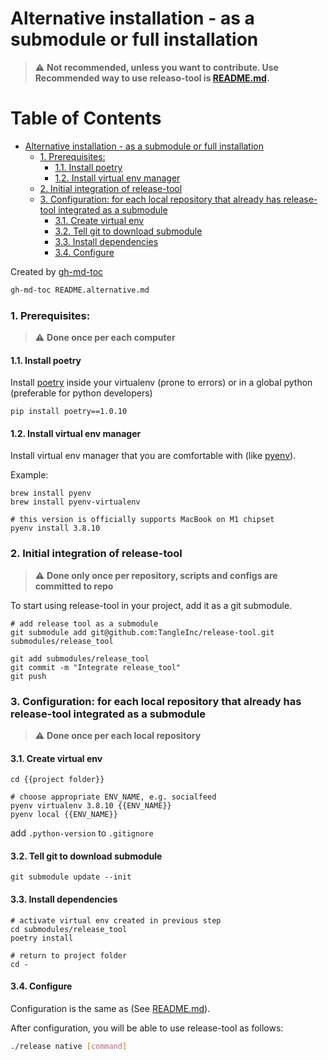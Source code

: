 # Alternative installation - as a submodule or full installation


> &#x26a0;&#xfe0f; **Not recommended, unless you want to contribute. Use Recommended way to use releaso-tool is [README.md](README.md).**


Table of Contents
=================

* [Alternative installation \- as a submodule or full installation](#alternative-installation---as-a-submodule-or-full-installation)
    * [1\. Prerequisites:](#1-prerequisites)
      * [1\.1\. Install poetry](#11-install-poetry)
      * [1\.2\. Install virtual env manager](#12-install-virtual-env-manager)
    * [2\. Initial integration of release\-tool](#2-initial-integration-of-release-tool)
    * [3\. Configuration: for each local repository that already has release\-tool integrated as a submodule](#3-configuration-for-each-local-repository-that-already-has-release-tool-integrated-as-a-submodule)
      * [3\.1\. Create virtual env](#31-create-virtual-env)
      * [3\.2\. Tell git to download submodule](#32-tell-git-to-download-submodule)
      * [3\.3\. Install dependencies](#33-install-dependencies)
      * [3\.4\. Configure](#34-configure)

Created by [gh-md-toc](https://github.com/ekalinin/github-markdown-toc.go)

```bash
gh-md-toc README.alternative.md
```


### 1. Prerequisites:

> &#x26a0;&#xfe0f; **Done once per each computer**

#### 1.1. Install poetry

Install [poetry](https://github.com/sdispater/poetry) inside your virtualenv (prone to errors) or in a global python (preferable for python developers)

```shell
pip install poetry==1.0.10
```

#### 1.2. Install virtual env manager

Install virtual env manager that you are comfortable with (like [pyenv](https://github.com/pyenv/pyenv)).

Example:

```shell
brew install pyenv
brew install pyenv-virtualenv

# this version is officially supports MacBook on M1 chipset
pyenv install 3.8.10
```


### 2. Initial integration of release-tool

> &#x26a0;&#xfe0f; **Done only once per repository, scripts and configs are committed to repo**

To start using release-tool in your project, add it as a git submodule.

```shell
# add release tool as a submodule
git submodule add git@github.com:TangleInc/release-tool.git submodules/release_tool

git add submodules/release_tool
git commit -m "Integrate release_tool"
git push
```

### 3. Configuration: for each local repository that already has release-tool integrated as a submodule

> &#x26a0;&#xfe0f; **Done once per each local repository**

#### 3.1. Create virtual env

```shell
cd {{project folder}}

# choose appropriate ENV_NAME, e.g. socialfeed
pyenv virtualenv 3.8.10 {{ENV_NAME}}
pyenv local {{ENV_NAME}}
```

add `.python-version` to `.gitignore`

#### 3.2. Tell git to download submodule

```shell
git submodule update --init
```

#### 3.3. Install dependencies

```shell
# activate virtual env created in previous step
cd submodules/release_tool
poetry install

# return to project folder
cd -
```

#### 3.4. Configure

Configuration is the same as (See [README.md](README.md#2.2-Configuration)). 

After configuration, you will be able to use release-tool as follows:

```bash
./release native [command]
```
